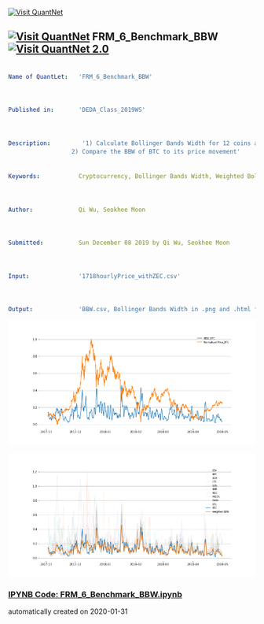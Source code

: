 [<img src="https://github.com/QuantLet/Styleguide-and-FAQ/blob/master/pictures/banner.png" width="888" alt="Visit QuantNet">](http://quantlet.de/)

## [<img src="https://github.com/QuantLet/Styleguide-and-FAQ/blob/master/pictures/qloqo.png" alt="Visit QuantNet">](http://quantlet.de/) **FRM_6_Benchmark_BBW** [<img src="https://github.com/QuantLet/Styleguide-and-FAQ/blob/master/pictures/QN2.png" width="60" alt="Visit QuantNet 2.0">](http://quantlet.de/)

```yaml

Name of QuantLet:   'FRM_6_Benchmark_BBW'



Published in:       'DEDA_Class_2019WS'



Description:         '1) Calculate Bollinger Bands Width for 12 coins and the weighted BBW according to market cap share (window size = 48h)
	              2) Compare the BBW of BTC to its price movement'


Keywords:           Cryptocurrency, Bollinger Bands Width, Weighted Bollinger Bands Width, Volatility, Benchmark



Author:             Qi Wu, Seokhee Moon



Submitted:          Sun December 08 2019 by Qi Wu, Seokhee Moon



Input:              '1718hourlyPrice_withZEC.csv'
                    
                    
                    
Output:             'BBW.csv, Bollinger Bands Width in .png and .html file, BBW_BTC vs N_Price_BTC in .png and .html file'

```

![Picture1](BBW_BTC%20vs%20N_Price_BTC.png)

![Picture2](Bollinger%20Bands%20Width.png)

### [IPYNB Code: FRM_6_Benchmark_BBW.ipynb](FRM_6_Benchmark_BBW.ipynb)


automatically created on 2020-01-31
